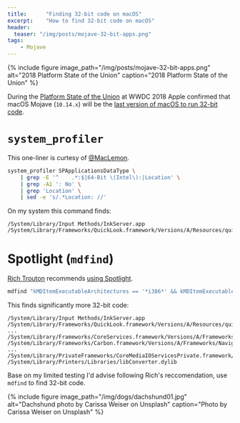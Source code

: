 ```yaml
---
title:      "Finding 32-bit code on macOS"
excerpt:    "How to find 32-bit code on macOS"
header:
  teaser: "/img/posts/mojave-32-bit-apps.png"
tags:
    - Mojave
---
```


{% include figure image_path="/img/posts/mojave-32-bit-apps.png" alt="2018 Platform State of the Union" caption="2018 Platform State of the Union" %} 

During the [Platform State of the Union](https://developer.apple.com/videos/play/wwdc2018-102/?time=1179) at WWDC 2018 Apple confirmed that macOS Mojave (`10.14.x`) will be the [last version of macOS to run 32-bit code](https://support.apple.com/en-gb/HT208436).

# `system_profiler`

This one-liner is curtesy of [@MacLemon](https://twitter.com/MacLemon). 

```bash
system_profiler SPApplicationsDataType \
    | grep -E '^    .*:$|64-Bit \(Intel\):|Location' \
    | grep -A1 ': No' \
    | grep 'Location' \
    | sed -e 's/.*Location: //' 
```

On my system this command finds:
```
/System/Library/Input Methods/InkServer.app
/System/Library/Frameworks/QuickLook.framework/Versions/A/Resources/quicklookd32.app
```

# Spotlight (`mdfind`)

[Rich Trouton](https://twitter.com/rtrouton) recommends [using Spotlight](https://twitter.com/rtrouton/status/1130482310762115072).

```bash
mdfind "kMDItemExecutableArchitectures == '*i386*' && kMDItemExecutableArchitectures != '*x86*'"
```

This finds significantly more 32-bit code:
```
/System/Library/Input Methods/InkServer.app
/System/Library/Frameworks/QuickLook.framework/Versions/A/Resources/quicklookd32.app
...
/System/Library/Frameworks/CoreServices.framework/Versions/A/Frameworks/Metadata.framework/Versions/A/Support/libmdworker.dylib
/System/Library/Frameworks/Carbon.framework/Versions/A/Frameworks/NavigationServices.framework/Versions/A/NavigationServices
...
/System/Library/PrivateFrameworks/CoreMediaIOServicesPrivate.framework/Versions/A/CoreMediaIOServicesPrivate
/System/Library/Printers/Libraries/libConverter.dylib
```

Base on my limited testing I'd advise following Rich's reccomendation, use `mdfind` to find 32-bit code.

{% include figure image_path="/img/dogs/dachshund01.jpg" alt="Dachshund photo by Carissa Weiser on Unsplash" caption="Photo by Carissa Weiser on Unsplash" %}

